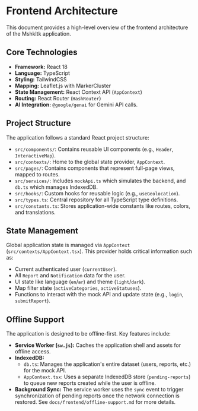 # Frontend Architecture

This document provides a high-level overview of the frontend architecture of the Mshkltk application.

## Core Technologies

-   **Framework:** React 18
-   **Language:** TypeScript
-   **Styling:** TailwindCSS
-   **Mapping:** Leaflet.js with MarkerCluster
-   **State Management:** React Context API (`AppContext`)
-   **Routing:** React Router (`HashRouter`)
-   **AI Integration:** `@google/genai` for Gemini API calls.

## Project Structure

The application follows a standard React project structure:

-   `src/components/`: Contains reusable UI components (e.g., `Header`, `InteractiveMap`).
-   `src/contexts/`: Home to the global state provider, `AppContext`.
-   `src/pages/`: Contains components that represent full-page views, mapped to routes.
-   `src/services/`: Includes `mockApi.ts` which simulates the backend, and `db.ts` which manages IndexedDB.
-   `src/hooks/`: Custom hooks for reusable logic (e.g., `useGeolocation`).
-   `src/types.ts`: Central repository for all TypeScript type definitions.
-   `src/constants.ts`: Stores application-wide constants like routes, colors, and translations.

## State Management

Global application state is managed via `AppContext` (`src/contexts/AppContext.tsx`). This provider holds critical information such as:

-   Current authenticated user (`currentUser`).
-   All `Report` and `Notification` data for the user.
-   UI state like language (`en`/`ar`) and theme (`light`/`dark`).
-   Map filter state (`activeCategories`, `activeStatuses`).
-   Functions to interact with the mock API and update state (e.g., `login`, `submitReport`).

## Offline Support

The application is designed to be offline-first. Key features include:

-   **Service Worker (`sw.js`):** Caches the application shell and assets for offline access.
-   **IndexedDB:**
    -   `db.ts`: Manages the application's entire dataset (users, reports, etc.) for the mock API.
    -   `AppContext.tsx`: Uses a separate IndexedDB store (`pending-reports`) to queue new reports created while the user is offline.
-   **Background Sync:** The service worker uses the `sync` event to trigger synchronization of pending reports once the network connection is restored. See `docs/frontend/offline-support.md` for more details.
